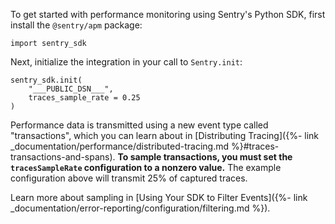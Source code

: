 To get started with performance monitoring using Sentry's Python SDK, first install the `@sentry/apm` package:

```
import sentry_sdk
```

Next, initialize the integration in your call to `Sentry.init`:

```
sentry_sdk.init(
    "___PUBLIC_DSN___", 
    traces_sample_rate = 0.25
)
```

Performance data is transmitted using a new event type called "transactions", which you can learn about in [Distributing Tracing]({%- link _documentation/performance/distributed-tracing.md %}#traces-transactions-and-spans). **To sample transactions, you must set the `tracesSampleRate` configuration to a nonzero value.** The example configuration above will transmit 25% of captured traces.

Learn more about sampling in [Using Your SDK to Filter Events]({%- link _documentation/error-reporting/configuration/filtering.md %}).